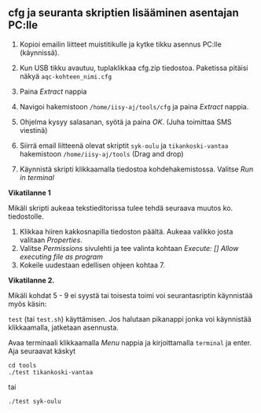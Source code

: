 ## cfg ja seuranta skriptien lisääminen asentajan PC:lle

1. Kopioi emailin liitteet muistitikulle ja kytke tikku asennus PC:lle (käynnissä).

2. Kun USB tikku avautuu, tuplaklikkaa cfg.zip tiedostoa. Paketissa pitäisi näkyä `aqc-kohteen_nimi.cfg` 
3. Paina *Extract* nappia 
4. Navigoi hakemistoon `/home/iisy-aj/tools/cfg` ja paina *Extract* nappia. 
5. Ohjelma kysyy salasanan, syötä ja paina *OK*. (Juha toimittaa SMS viestinä)

6. Siirrä email liitteenä olevat skriptit `syk-oulu` ja `tikankoski-vantaa` hakemistoon `/home/iisy-aj/tools` (Drag and drop)
7. Käynnistä skripti klikkaamalla tiedostoa kohdehakemistossa. Valitse *Run in terminal*


**Vikatilanne 1**

Mikäli skripti aukeaa tekstieditorissa tulee tehdä seuraava muutos ko. tiedostolle. 

1. Klikkaa hiiren kakkosnapilla tiedoston päältä. Aukeaa valikko josta valitaan *Properties*. 
2. Valitse *Permissions* sivulehti ja tee valinta kohtaan *Execute: [] Allow executing file as program*
3. Kokeile uudestaan edellisen ohjeen kohtaa 7. 


**Vikatilanne 2.**

Mikäli kohdat 5 - 9 ei syystä tai toisesta toimi voi seurantasriptin käynnistää myös käsin: 

 `test` (tai `test.sh`) käyttämisen. Jos halutaan pikanappi jonka voi käynnistää klikkaamalla, jatketaan asennusta. 


Avaa terminaali klikkaamalla *Menu* nappia ja kirjoittamalla `terminal` ja enter. Aja seuraavat käskyt

    cd tools
    ./test tikankoski-vantaa

tai 

    ./test syk-oulu
